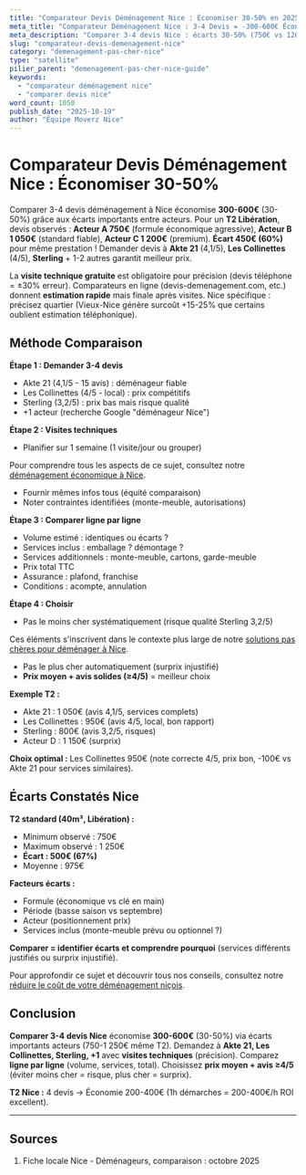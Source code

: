 ```yaml
---
title: "Comparateur Devis Déménagement Nice : Économiser 30-50% en 2025"
meta_title: "Comparateur Déménagement Nice : 3-4 Devis = -300-600€ Économie"
meta_description: "Comparer 3-4 devis Nice : écarts 30-50% (750€ vs 1200€ T2). Akte 21, Les Collinettes, +2 acteurs. Visite technique obligatoire. Guide."
slug: "comparateur-devis-demenagement-nice"
category: "demenagement-pas-cher-nice"
type: "satellite"
pilier_parent: "demenagement-pas-cher-nice-guide"
keywords:
  - "comparateur déménagement nice"
  - "comparer devis nice"
word_count: 1050
publish_date: "2025-10-19"
author: "Équipe Moverz Nice"
---
```


# Comparateur Devis Déménagement Nice : Économiser 30-50%

Comparer 3-4 devis déménagement à Nice économise **300-600€** (30-50%) grâce aux écarts importants entre acteurs. Pour un **T2 Libération**, devis observés : **Acteur A 750€** (formule économique agressive), **Acteur B 1 050€** (standard fiable), **Acteur C 1 200€** (premium). **Écart 450€ (60%)** pour même prestation ! Demander devis à **Akte 21** (4,1/5), **Les Collinettes** (4/5), **Sterling** + 1-2 autres garantit meilleur prix.

La **visite technique gratuite** est obligatoire pour précision (devis téléphone = ±30% erreur). Comparateurs en ligne (devis-demenagement.com, etc.) donnent **estimation rapide** mais finale après visites. Nice spécifique : précisez quartier (Vieux-Nice génère surcoût +15-25% que certains oublient estimation téléphonique).

## Méthode Comparaison

**Étape 1 : Demander 3-4 devis**
- Akte 21 (4,1/5 - 15 avis) : déménageur fiable
- Les Collinettes (4/5 - local) : prix compétitifs
- Sterling (3,2/5) : prix bas mais risque qualité
- +1 acteur (recherche Google "déménageur Nice")

**Étape 2 : Visites techniques**
- Planifier sur 1 semaine (1 visite/jour ou grouper)

Pour comprendre tous les aspects de ce sujet, consultez notre [déménagement économique à Nice](/blog/demenagement-pas-cher-nice/demenagement-pas-cher-nice-guide).

- Fournir mêmes infos tous (équité comparaison)
- Noter contraintes identifiées (monte-meuble, autorisations)

**Étape 3 : Comparer ligne par ligne**
- Volume estimé : identiques ou écarts ?
- Services inclus : emballage ? démontage ?
- Services additionnels : monte-meuble, cartons, garde-meuble
- Prix total TTC
- Assurance : plafond, franchise
- Conditions : acompte, annulation

**Étape 4 : Choisir**
- Pas le moins cher systématiquement (risque qualité Sterling 3,2/5)

Ces éléments s'inscrivent dans le contexte plus large de notre [solutions pas chères pour déménager à Nice](/blog/demenagement-pas-cher-nice/demenagement-pas-cher-nice-guide).

- Pas le plus cher automatiquement (surprix injustifié)
- **Prix moyen + avis solides (≥4/5)** = meilleur choix

**Exemple T2 :**
- Akte 21 : 1 050€ (avis 4,1/5, services complets)
- Les Collinettes : 950€ (avis 4/5, local, bon rapport)
- Sterling : 800€ (avis 3,2/5, risques)
- Acteur D : 1 150€ (surprix)

**Choix optimal :** Les Collinettes 950€ (note correcte 4/5, prix bon, -100€ vs Akte 21 pour services similaires).

## Écarts Constatés Nice

**T2 standard (40m³, Libération) :**
- Minimum observé : 750€
- Maximum observé : 1 250€
- **Écart : 500€ (67%)**
- Moyenne : 975€

**Facteurs écarts :**
- Formule (économique vs clé en main)
- Période (basse saison vs septembre)
- Acteur (positionnement prix)
- Services inclus (monte-meuble prévu ou optionnel ?)

**Comparer = identifier écarts et comprendre pourquoi** (services différents justifiés ou surprix injustifié).


Pour approfondir ce sujet et découvrir tous nos conseils, consultez notre [réduire le coût de votre déménagement niçois](/blog/demenagement-pas-cher-nice/demenagement-pas-cher-nice-guide).

## Conclusion

**Comparer 3-4 devis Nice** économise **300-600€** (30-50%) via écarts importants acteurs (750-1 250€ même T2). Demandez à **Akte 21, Les Collinettes, Sterling, +1** avec **visites techniques** (précision). Comparez **ligne par ligne** (volume, services, total). Choisissez **prix moyen + avis ≥4/5** (éviter moins cher = risque, plus cher = surprix).

**T2 Nice :** 4 devis → Économie 200-400€ (1h démarches = 200-400€/h ROI excellent).

---

## Sources

1. Fiche locale Nice - Déménageurs, comparaison : octobre 2025


